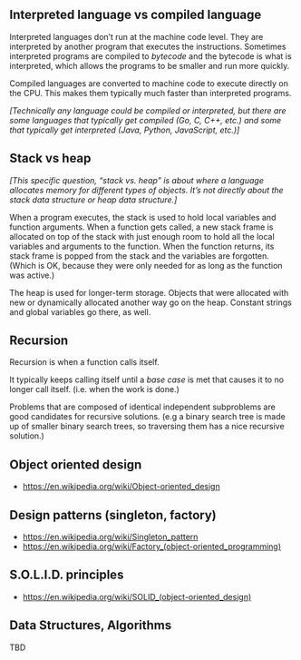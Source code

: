 ## Interpreted language vs compiled language

Interpreted languages don’t run at the machine code level. They are interpreted by another program that executes the instructions. Sometimes interpreted programs are compiled to _bytecode_ and the bytecode is what is interpreted, which allows the programs to be smaller and run more quickly.

Compiled languages are converted to machine code to execute directly on the CPU. This makes them typically much faster than interpreted programs.

_[Technically any language could be compiled or interpreted, but there are some languages that typically get compiled (Go, C, C++, etc.) and some that typically get interpreted (Java, Python, JavaScript, etc.)]_

## Stack vs heap

_[This specific question, “stack vs. heap” is about where a language allocates memory for different types of objects. It’s not directly about the stack data structure or heap data structure.]_

When a program executes, the stack is used to hold local variables and function arguments. When a function gets called, a new stack frame is allocated on top of the stack with just enough room to hold all the local variables and arguments to the function. When the function returns, its stack frame is popped from the stack and the variables are forgotten. (Which is OK, because they were only needed for as long as the function was active.)

The heap is used for longer-term storage. Objects that were allocated with new or dynamically allocated another way go on the heap. Constant strings and global variables go there, as well.

## Recursion

Recursion is when a function calls itself.

It typically keeps calling itself until a _base case_ is met that causes it to no longer call itself. (i.e. when the work is done.)

Problems that are composed of identical independent subproblems are good candidates for recursive solutions. (e.g a binary search tree is made up of smaller binary search trees, so traversing them has a nice recursive solution.)

## Object oriented design

- https://en.wikipedia.org/wiki/Object-oriented_design

## Design patterns (singleton, factory)

- https://en.wikipedia.org/wiki/Singleton_pattern
- https://en.wikipedia.org/wiki/Factory_(object-oriented_programming)

## S.O.L.I.D. principles

- https://en.wikipedia.org/wiki/SOLID_(object-oriented_design)

## Data Structures, Algorithms

TBD
